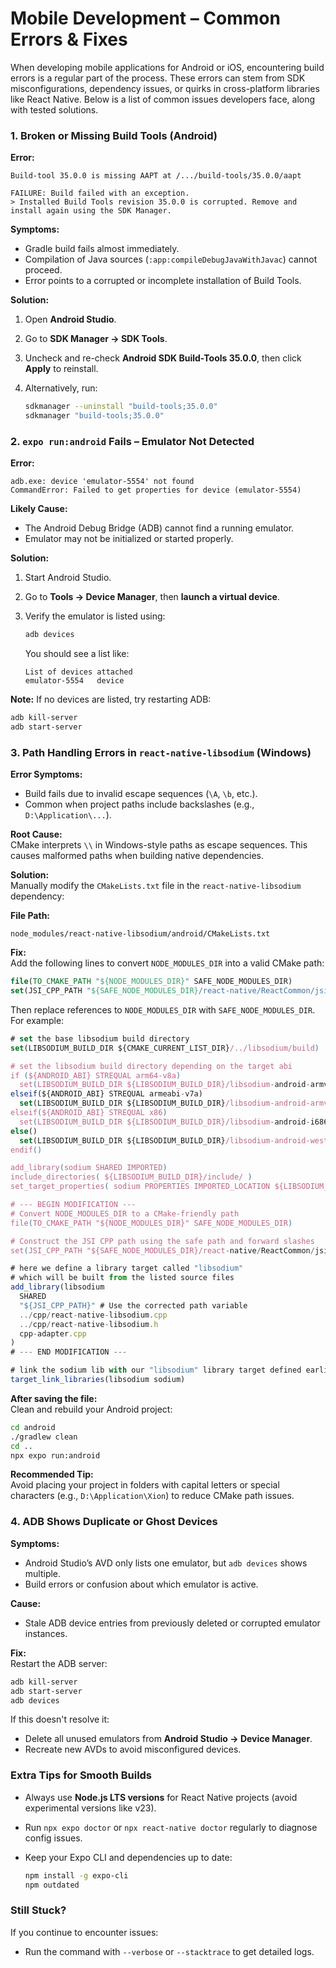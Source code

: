 # Mobile Development – Common Errors & Fixes

When developing mobile applications for Android or iOS, encountering build errors is a regular part of the process. These errors can stem from SDK misconfigurations, dependency issues, or quirks in cross-platform libraries like React Native. Below is a list of common issues developers face, along with tested solutions.



### 1. Broken or Missing Build Tools (Android)

**Error:**

```
Build-tool 35.0.0 is missing AAPT at /.../build-tools/35.0.0/aapt

FAILURE: Build failed with an exception.
> Installed Build Tools revision 35.0.0 is corrupted. Remove and install again using the SDK Manager.
```

**Symptoms:**

* Gradle build fails almost immediately.
* Compilation of Java sources (`:app:compileDebugJavaWithJavac`) cannot proceed.
* Error points to a corrupted or incomplete installation of Build Tools.

**Solution:**

1. Open **Android Studio**.
2. Go to **SDK Manager → SDK Tools**.
3. Uncheck and re-check **Android SDK Build-Tools 35.0.0**, then click **Apply** to reinstall.
4.  Alternatively, run:

    ```bash
    sdkmanager --uninstall "build-tools;35.0.0"
    sdkmanager "build-tools;35.0.0"
    ```



### 2. `expo run:android` Fails – Emulator Not Detected

**Error:**

```
adb.exe: device 'emulator-5554' not found
CommandError: Failed to get properties for device (emulator-5554)
```

**Likely Cause:**

* The Android Debug Bridge (ADB) cannot find a running emulator.
* Emulator may not be initialized or started properly.

**Solution:**

1. Start Android Studio.
2. Go to **Tools → Device Manager**, then **launch a virtual device**.
3.  Verify the emulator is listed using:

    ```bash
    adb devices
    ```

    You should see a list like:

    ```
    List of devices attached
    emulator-5554   device
    ```

**Note:** If no devices are listed, try restarting ADB:

```bash
adb kill-server
adb start-server
```



### 3. Path Handling Errors in `react-native-libsodium` (Windows)

**Error Symptoms:**

* Build fails due to invalid escape sequences (`\A`, `\b`, etc.).
* Common when project paths include backslashes (e.g., `D:\Application\...`).

**Root Cause:**\
CMake interprets `\\` in Windows-style paths as escape sequences. This causes malformed paths when building native dependencies.

**Solution:**\
Manually modify the `CMakeLists.txt` file in the `react-native-libsodium` dependency:

**File Path:**

```
node_modules/react-native-libsodium/android/CMakeLists.txt
```

**Fix:**\
Add the following lines to convert `NODE_MODULES_DIR` into a valid CMake path:

```cmake
file(TO_CMAKE_PATH "${NODE_MODULES_DIR}" SAFE_NODE_MODULES_DIR)
set(JSI_CPP_PATH "${SAFE_NODE_MODULES_DIR}/react-native/ReactCommon/jsi/jsi/jsi.cpp")
```

Then replace references to `NODE_MODULES_DIR` with `SAFE_NODE_MODULES_DIR`. For example:

```javascript
# set the base libsodium build directory
set(LIBSODIUM_BUILD_DIR ${CMAKE_CURRENT_LIST_DIR}/../libsodium/build)

# set the libsodium build directory depending on the target abi
if (${ANDROID_ABI} STREQUAL arm64-v8a)
  set(LIBSODIUM_BUILD_DIR ${LIBSODIUM_BUILD_DIR}/libsodium-android-armv8-a+crypto)
elseif(${ANDROID_ABI} STREQUAL armeabi-v7a)
  set(LIBSODIUM_BUILD_DIR ${LIBSODIUM_BUILD_DIR}/libsodium-android-armv7-a)
elseif(${ANDROID_ABI} STREQUAL x86)
  set(LIBSODIUM_BUILD_DIR ${LIBSODIUM_BUILD_DIR}/libsodium-android-i686)
else()
  set(LIBSODIUM_BUILD_DIR ${LIBSODIUM_BUILD_DIR}/libsodium-android-westmere)
endif()

add_library(sodium SHARED IMPORTED)
include_directories( ${LIBSODIUM_BUILD_DIR}/include/ )
set_target_properties( sodium PROPERTIES IMPORTED_LOCATION ${LIBSODIUM_BUILD_DIR}/lib/libsodium.so )

# --- BEGIN MODIFICATION ---
# Convert NODE_MODULES_DIR to a CMake-friendly path
file(TO_CMAKE_PATH "${NODE_MODULES_DIR}" SAFE_NODE_MODULES_DIR)

# Construct the JSI CPP path using the safe path and forward slashes
set(JSI_CPP_PATH "${SAFE_NODE_MODULES_DIR}/react-native/ReactCommon/jsi/jsi/jsi.cpp")

# here we define a library target called "libsodium"
# which will be built from the listed source files
add_library(libsodium
  SHARED
  "${JSI_CPP_PATH}" # Use the corrected path variable
  ../cpp/react-native-libsodium.cpp
  ../cpp/react-native-libsodium.h
  cpp-adapter.cpp
)
# --- END MODIFICATION ---

# link the sodium lib with our "libsodium" library target defined earlier
target_link_libraries(libsodium sodium)
```

**After saving the file:**\
Clean and rebuild your Android project:

```bash
cd android
./gradlew clean
cd ..
npx expo run:android
```

**Recommended Tip:**\
Avoid placing your project in folders with capital letters or special characters (e.g., `D:\Application\Xion`) to reduce CMake path issues.



### 4. ADB Shows Duplicate or Ghost Devices

**Symptoms:**

* Android Studio’s AVD only lists one emulator, but `adb devices` shows multiple.
* Build errors or confusion about which emulator is active.

**Cause:**

* Stale ADB device entries from previously deleted or corrupted emulator instances.

**Fix:**\
Restart the ADB server:

```bash
adb kill-server
adb start-server
adb devices
```

If this doesn't resolve it:

* Delete all unused emulators from **Android Studio → Device Manager**.
* Recreate new AVDs to avoid misconfigured devices.



### Extra Tips for Smooth Builds

* Always use **Node.js LTS versions** for React Native projects (avoid experimental versions like v23).
* Run `npx expo doctor` or `npx react-native doctor` regularly to diagnose config issues.
*   Keep your Expo CLI and dependencies up to date:

    ```bash
    npm install -g expo-cli
    npm outdated
    ```



### Still Stuck?

If you continue to encounter issues:

* Run the command with `--verbose` or `--stacktrace` to get detailed logs.
